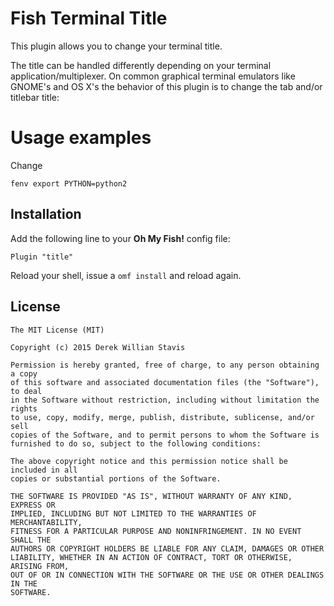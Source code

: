 # Fish Terminal Title

This plugin allows you to change your terminal title.

The title can be handled differently depending on your terminal application/multiplexer. On common graphical terminal emulators like GNOME's and OS X's the behavior of this plugin is to change the tab and/or titlebar title:



# Usage examples

Change

    fenv export PYTHON=python2

## Installation

Add the following line to your __Oh My Fish!__ config file:

    Plugin "title"

Reload your shell, issue a `omf install` and reload again.

## License

```
The MIT License (MIT)

Copyright (c) 2015 Derek Willian Stavis

Permission is hereby granted, free of charge, to any person obtaining a copy
of this software and associated documentation files (the "Software"), to deal
in the Software without restriction, including without limitation the rights
to use, copy, modify, merge, publish, distribute, sublicense, and/or sell
copies of the Software, and to permit persons to whom the Software is
furnished to do so, subject to the following conditions:

The above copyright notice and this permission notice shall be included in all
copies or substantial portions of the Software.

THE SOFTWARE IS PROVIDED "AS IS", WITHOUT WARRANTY OF ANY KIND, EXPRESS OR
IMPLIED, INCLUDING BUT NOT LIMITED TO THE WARRANTIES OF MERCHANTABILITY,
FITNESS FOR A PARTICULAR PURPOSE AND NONINFRINGEMENT. IN NO EVENT SHALL THE
AUTHORS OR COPYRIGHT HOLDERS BE LIABLE FOR ANY CLAIM, DAMAGES OR OTHER
LIABILITY, WHETHER IN AN ACTION OF CONTRACT, TORT OR OTHERWISE, ARISING FROM,
OUT OF OR IN CONNECTION WITH THE SOFTWARE OR THE USE OR OTHER DEALINGS IN THE
SOFTWARE.
```
